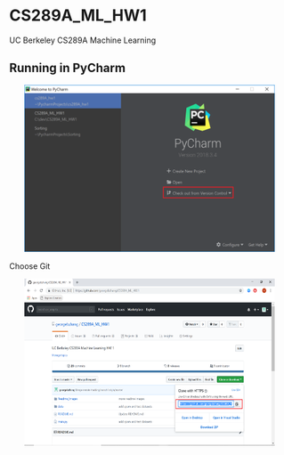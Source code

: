 # CS289A_ML_HW1
UC Berkeley CS289A Machine Learning

## Running in PyCharm
<p align="center">
  <img width="450" height="300" src="https://github.com/georgebzhang/CS289A_ML_HW1/blob/master/Readme_Images/1.PNG">
</p>

Choose Git

<p align="center">
  <img width="450" height="300" src="https://github.com/georgebzhang/CS289A_ML_HW1/blob/master/Readme_Images/2.PNG">
</p>
